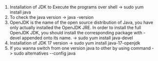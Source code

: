 1. Installation of JDK to Execute the programs over shell
      -> sudo yum install java
2. To check the java version
      -> java -version
3. OpenJDK is the name of the open source distribution of Java, you have only actually installed the OpenJDK JRE. In order to install the full OpenJDK JDK, you should install the
   corresponding package with -devel appended onto its name.
      -> sudo yum install java-devel
4. Installation of JDK 17 version
      -> sudo yum install java-17-openjdk
5. If you wanna switch from one version java to other by using command
      -> sudo alternatives --config java
